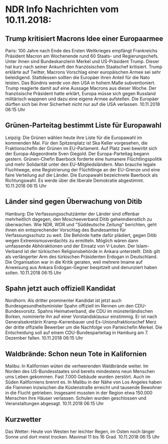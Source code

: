 # NDR Info Nachrichten vom 10.11.2018:


## Trump kritisiert Macrons Idee einer Europaarmee
Paris:       100 Jahre nach Ende des Ersten Weltkrieges empfängt Frankreichs Präsident Macron am Wochenende rund 60 Staats- und Regierungschefs. Unter ihnen sind Bundeskanzlerin Merkel und US-Präsident Trump. Dieser hat kurz nach seiner Ankunft den französischen Staatschef kritisiert. Trump erklärte auf Twitter, Macrons Vorschlag einer europäischen Armee sei sehr beleidigend. Stattdessen sollten die Europäer ihren Anteil für die Nato leisten. Das Bündnis werde von den USA in hohem Maße subventioniert. Trump reagierte damit auf eine Aussage Macrons aus dieser Woche. Der französische Präsident hatte erklärt, Europa müsse sich gegen Russland militärisch wappnen und dazu eine eigene Armee aufstellen. Die Europäer dürften sich bei ihrer Sicherheit nicht nur auf die USA verlassen. 10.11.2018 06:15 Uhr 

## Grünen-Parteitag bestimmt Liste für Europawahl
Leipzig:         Die Grünen wählen heute ihre Liste für die Europawahl im kommenden Mai. Für den Spitzenplatz ist Ska Keller vorgesehen, die Fraktionschefin der Grünen im EU-Parlament. Auf Platz zwei bewirbt sich der Europa-Abgeordnete Sven Giegold. Der Europa-Parteitag begann gestern. Grünen-Chefin Baerbock forderte eine humanere Flüchtlingspolitik und mehr Solidarität unter den EU-Mitgliedsländern. Man brauche legale Fluchtwege, eine Registrierung der Flüchtlinge an der EU-Grenze und eine faire Verteilung auf die Länder. Die Europawahl bezeichnete Baerbock als Richtungswahl. Es werde über die liberale Demokratie abgestimmt. 10.11.2018 06:15 Uhr 

## Länder sind gegen Überwachung von Ditib
Hamburg: Die Verfassungsschutzämter der Länder sind offenbar mehrheitlich dagegen, den Moscheeverband Ditib geheimdienstlich zu überwachen. Wie NDR, WDR und "Süddeutsche Zeitung" berichten, geht ihnen ein entsprechender Vorschlag des Bundesamtes für Verfassungsschutz zu weit. Die Behörde hatte dafür plädiert, gegen Ditib wegen Extremismusverdachts zu ermitteln. Möglich wären dann umfassende Abhöraktionen und der Einsatz von V-Leuten. Der Islam-Verband ist der türkischen Religionsbehörde in Ankara unterstellt. Ditib gilt als verlängerter Arm des türkischen Präsidenten Erdogan in Deutschland. Die Organisation war in die Kritik geraten, weil mehrere Imame auf Anweisung aus Ankara Erdogan-Gegner bespitzelt und denunziert haben sollen. 10.11.2018 06:15 Uhr 

## Spahn jetzt auch offiziell Kandidat
Nordhorn:      Als dritter prominenter Kandidat ist jetzt auch Bundesgesundheitsminister Spahn offiziell im Rennen um den CDU-Bundesvorsitz. Spahns Heimatverband, die CDU im münsterländischen Borken, nominierte ihn auf einer Vorstandsklausur einstimmig. Er ist nach Generalsekretärin Kramp-Karrenbauer und Ex-Unionsfraktionschef Merz der dritte offizielle Bewerber um die Nachfolge von Parteichefin Merkel. Die Entscheidung soll auf einem CDU-Bundesparteitag in Hamburg am 7. Dezember fallen. 10.11.2018 06:15 Uhr 

## Waldbrände: Schon neun Tote in Kalifornien
Malibu: In Kalifornien wüten die verheerenden Waldbrände weiter. Im Norden des US-Bundesstaates sind bereits mindestens neun Menschen ums Leben gekommen. Fast 7.000 Gebäude wurden zerstört. Auch im Süden Kaliforniens brennt es. In Malibu in der Nähe von Los Angeles haben die Flammen inzwischen die Küstenstraße erreicht und tausende Bewohner in die Flucht getrieben. Insgesamt mussten in der Region etwa 150.000 Menschen ihre Häuser verlassen. Schulen wurden geschlossen und Veranstaltungen abgesagt. 10.11.2018 06:15 Uhr 

## Kurzwetter
Das Wetter: Heute von Westen her leichter Regen, im Osten noch länger Sonne und dort meist trocken. Maximal 11 bis 16 Grad. 10.11.2018 06:15 Uhr 
